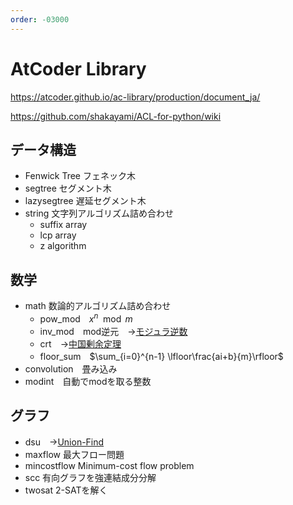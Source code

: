 ```yaml
---
order: -03000
---
```

# AtCoder Library

https://atcoder.github.io/ac-library/production/document_ja/

https://github.com/shakayami/ACL-for-python/wiki

## データ構造

- Fenwick Tree フェネック木
- segtree セグメント木
- lazysegtree 遅延セグメント木
- string 文字列アルゴリズム詰め合わせ
  - suffix array 
  - lcp array
  - z algorithm

## 数学

- math 数論的アルゴリズム詰め合わせ
  - pow_mod　$x^n \mod m$
  - inv_mod　mod逆元　→[モジュラ逆数](/snippets/integer/modrecip)
  - crt　→[中国剰余定理](/ad/math/crt)
  - floor_sum　$\sum_{i=0}^{n-1} \lfloor\frac{ai+b}{m}\rfloor$
- convolution　畳み込み
- modint　自動でmodを取る整数

## グラフ

- dsu　→[Union-Find](/ad/misc/unionfind)
- maxflow 最大フロー問題
- mincostflow Minimum-cost flow problem
- scc 有向グラフを強連結成分分解
- twosat 2-SATを解く
